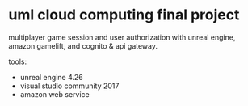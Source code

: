 # uml cloud computing final project

multiplayer game session and user authorization with unreal engine, amazon gamelift, and cognito & api gateway.

tools:
* unreal engine 4.26
* visual studio community 2017
* amazon web service


